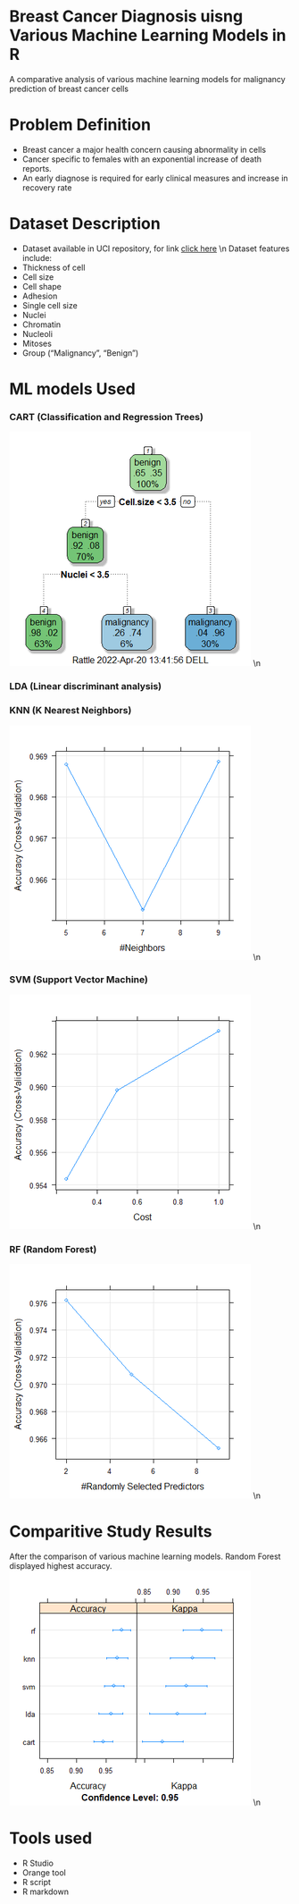 # Breast Cancer Diagnosis uisng Various Machine Learning Models in R
A comparative analysis of various machine learning models for malignancy prediction of breast cancer cells
# Problem Definition
* Breast cancer a major health concern causing abnormality in cells
* Cancer specific to females with an exponential increase of death reports.
* An early diagnose is required for early clinical measures and increase in recovery rate
# Dataset Description
* Dataset available in UCI repository, for link [click here](https://archive.ics.uci.edu/ml/index.php) \n 
Dataset features include:
* Thickness of cell
* Cell size
* Cell shape
* Adhesion
* Single cell size
* Nuclei
* Chromatin
* Nucleoli
* Mitoses
* Group (“Malignancy”, “Benign”)

# ML models Used
### CART (Classification and Regression Trees)
![CART](imgs/cart.png) \n
### LDA (Linear discriminant analysis)

### KNN (K Nearest Neighbors)
![KNN](imgs/knn.png) \n
### SVM (Support Vector Machine)
![SVM](imgs/svm.png) \n
### RF (Random Forest)
![RF](imgs/rf.png) \n
# Comparitive Study Results
After the comparison of various machine learning models. Random Forest displayed highest accuracy.
![Comparitive Analysis Outuput](imgs/Compare.png)  \n
# Tools used
* R Studio
* Orange tool
* R script
* R markdown

